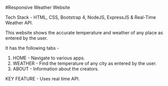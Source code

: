 #Responsive Weather Website

Tech Stack - HTML, CSS, Bootstrap 4, NodeJS, ExpressJS & Real-Time Weather API.

This website shows the accurate temperature and weather of any place as entered by the user.

It has the following tabs -

1) HOME - Navigate to various apps.
2) WEATHER - Find the temperature of any city as entered by the user.
3) ABOUT - Information about the creators.

KEY FEATURE - Uses real time API.
